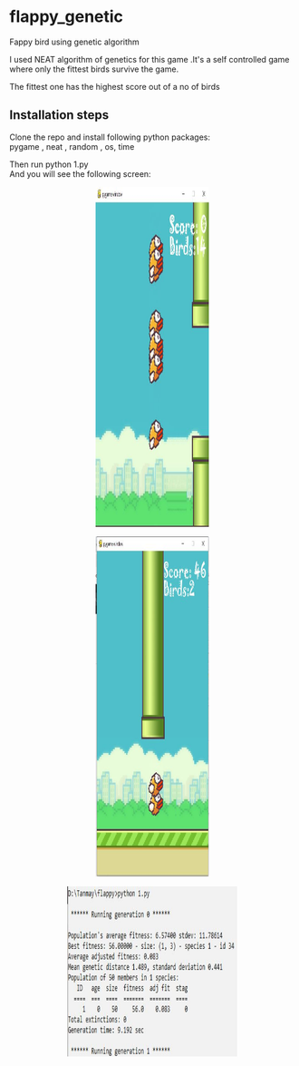 # flappy_genetic
Fappy bird using genetic algorithm

I used NEAT algorithm of genetics for this game .It's a self controlled game where only the fittest birds survive the game.  

The fittest one has the highest score out of a no of birds  
## Installation steps  
Clone the repo and install following python packages:  
pygame ,  neat ,  random ,  os,  time  

Then run python 1.py  
And you will see the following screen:  

<p align="center">
  <img width="200" height="600" src="imgs/1.JPG">
</p>  
<p align="center">
  <img width="200" height="600" src="imgs/2.JPG">
</p>  
<p align="center">
  <img width="300" height="300" src="imgs/3.JPG">
</p>

